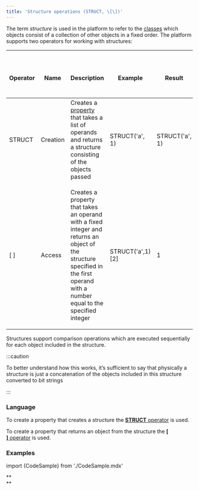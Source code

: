 ```yaml
---
title: 'Structure operations (STRUCT, \[\])'
---
```


The term *structure* is used in the platform to refer to the [classes](Classes.md) which objects consist of a collection of other objects in a fixed order. The platform supports two operators for working with structures:

|<div><br/><div><br/><div><br/>Operator<br/></div><br/></div><br/></div>|<div><br/><div><br/><div><br/>Name<br/></div><br/></div><br/></div>|<div><br/><div><br/><div><br/>Description<br/></div><br/></div><br/></div>|<div><br/><div><br/><div><br/>Example<br/></div><br/></div><br/></div>|<div><br/><div><br/><div><br/>Result<br/></div><br/></div><br/></div>|
|---|---|---|---|---|
|STRUCT|Creation|Creates a [property](Properties.md) that takes a list of operands and returns a structure consisting of the objects passed|STRUCT('a', 1)|STRUCT('a', 1)|
|[ ]|Access|<p>Creates a property that takes an operand with a fixed integer and returns an object of the structure specified in the first operand with a number equal to the specified integer</p>|STRUCT('a',1)[2]|1 |

Structures support comparison operations which are executed sequentially for each object included in the structure. 

:::caution
<p>To better understand how this works, it’s sufficient to say that physically a structure is just a concatenation of the objects included in this structure converted to bit strings</p>
:::

### Language

To create a property that creates a structure the [**STRUCT** operator](STRUCT_operator.md) is used.

To create a property that returns an object from the structure the [**\[ \]** operator](Operator.md) is used.

### Examples

import {CodeSample} from './CodeSample.mdx'

<CodeSample url="https://documentation.lsfusion.org/sample?file=OperatorPropertySample&block=struct"/>


<CodeSample url="https://documentation.lsfusion.org/sample?file=OperatorPropertySample&block=brackets"/>

**  
**
